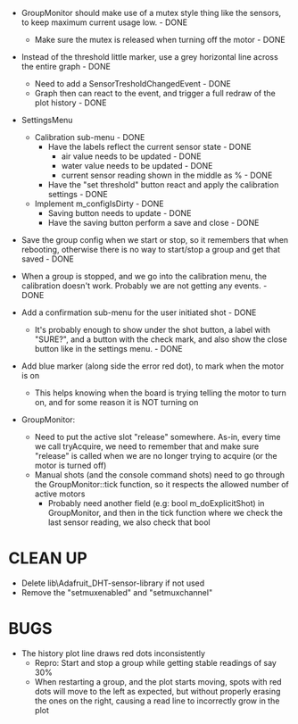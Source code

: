* GroupMonitor should make use of a mutex style thing like the sensors, to keep maximum current usage low. - DONE
	* Make sure the mutex is released when turning off the motor - DONE

* Instead of the threshold little marker, use a grey horizontal line across the entire graph - DONE
	* Need to add a SensorTresholdChangedEvent - DONE
	* Graph then can react to the event, and trigger a full redraw of the plot history - DONE


* SettingsMenu
	* Calibration sub-menu - DONE
		* Have the labels reflect the current sensor state - DONE
			* air value needs to be updated - DONE
			* water value needs to be updated - DONE
			* current sensor reading shown in the middle as % - DONE
		* Have the "set threshold" button react and apply the calibration settings - DONE
	* Implement m_configIsDirty - DONE
		* Saving button needs to update - DONE
		* Have the saving button perform a save and close - DONE

* Save the group config when we start or stop, so it remembers that when rebooting, otherwise there is no way to start/stop a group and get that saved - DONE
* When a group is stopped, and we go into the calibration menu, the calibration doesn't work. Probably we are not getting any events. - DONE

* Add a confirmation sub-menu for the user initiated shot - DONE
	* It's probably enough to show under the shot button, a label with "SURE?", and a button with the check mark, and also show the close button like in the settings menu. - DONE
* Add blue marker (along side the error red dot), to mark when the motor is on
	* This helps knowing when the board is trying telling the motor to turn on, and for some reason it is NOT turning on


* GroupMonitor:
	* Need to put the active slot "release" somewhere. As-in, every time we call tryAcquire, we need to remember that and make sure "release" is called when we are no longer trying to acquire (or the motor is turned off)
	* Manual shots (and the console command shots) need to go through the GroupMonitor::tick function, so it respects the allowed number of active motors
		* Probably need another field (e.g: bool m_doExplicitShot) in GroupMonitor, and then in the tick function where we check the last sensor reading, we also check that bool


CLEAN UP
========

* Delete lib\Adafruit_DHT-sensor-library if not used
* Remove the "setmuxenabled" and "setmuxchannel"


BUGS
====

* The history plot line draws red dots inconsistently 
	* Repro: Start and stop a group while getting stable readings of say 30%
	* When restarting a group, and the plot starts moving, spots with red dots will move to the left as expected, but without properly erasing the ones on the right, causing a read line to incorrectly grow in the plot
